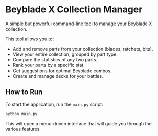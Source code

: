 # Beyblade X Collection Manager

A simple but powerful command-line tool to manage your Beyblade X collection.

This tool allows you to:
- Add and remove parts from your collection (blades, ratchets, bits).
- View your entire collection, grouped by part type.
- Compare the statistics of any two parts.
- Rank your parts by a specific stat.
- Get suggestions for optimal Beyblade combos.
- Create and manage decks for your battles.

## How to Run

To start the application, run the `main.py` script:

```bash
python main.py
```

This will open a menu-driven interface that will guide you through the various features.
